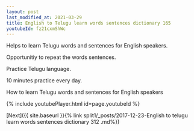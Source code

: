```yaml
---
layout: post
last_modified_at: 2021-03-29
title: English to Telugu learn words sentences dictionary 165 
youtubeId: fz21cxmShWc
---
```

 
 
Helps to learn Telugu words and sentences for English speakers.

Opportunitiy to repeat the words sentences. 

Practice Telugu language. 
 
10 minutes practice every day. 
 
How to learn Telugu words and sentences for English speakers 
 
{% include youtubePlayer.html id=page.youtubeId %}
 
 
[Next]({{ site.baseurl }}{% link  split1/_posts/2017-12-23-English to telugu learn words sentences dictionary 312 .md%})
 
